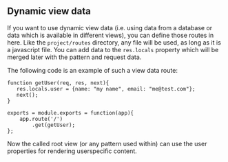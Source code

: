 ## Dynamic view data

If you want to use dynamic view data (i.e. using data from a database or data which is available in different views), 
you can define those routes in here. 
Like the `project/routes` directory, any file will be used, as long as it is a javascript file. 
You can add data to the `res.locals` property which will be merged later with the pattern and request data. 

The following code is an example of such a view data route:

    function getUser(req, res, next){
       res.locals.user = {name: "my name", email: "me@test.com"};
       next();
    }
    
    exports = module.exports = function(app){
        app.route('/')
            .get(getUser);
    };

Now the called root view (or any pattern used within) can use the user properties for rendering userspecific content.
